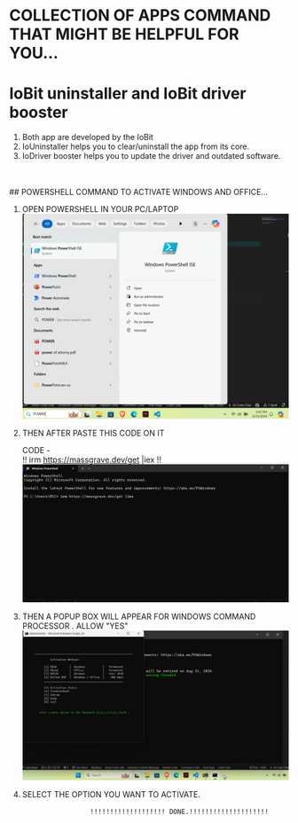 # COLLECTION OF APPS COMMAND THAT MIGHT BE HELPFUL FOR YOU...

# IoBit uninstaller and IoBit driver booster

1. Both app are developed by the IoBit 
2. IoUninstaller helps you to clear/uninstall the app from its core.
3. IoDriver booster helps you to update the driver and outdated software.
<br>
<br>
##  POWERSHELL COMMAND TO ACTIVATE WINDOWS AND OFFICE...

1. OPEN POWERSHELL IN YOUR PC/LAPTOP 
 ![step1](./ACTIVATOR/step1.png)

2. THEN AFTER PASTE THIS CODE ON IT     

    CODE -  
     !! irm https://massgrave.dev/get |iex  !! 
    ![step2](./ACTIVATOR/STEP2.png)


3. THEN A POPUP BOX WILL APPEAR FOR WINDOWS COMMAND PROCESSOR . ALLOW "YES"
 ![step3](./ACTIVATOR/setp3.png)


4. SELECT THE OPTION YOU WANT TO ACTIVATE.

                        !!!!!!!!!!!!!!!!!!! DONE.!!!!!!!!!!!!!!!!!!!!

